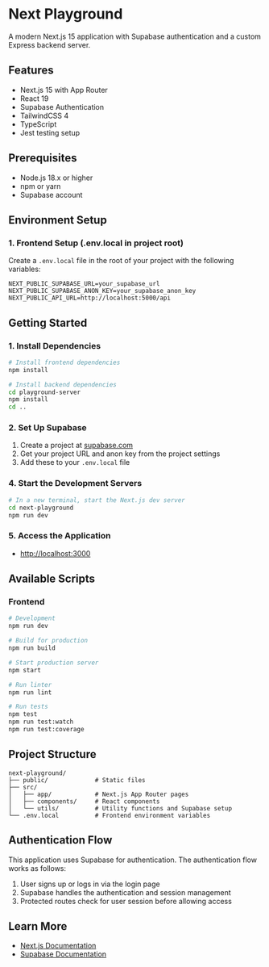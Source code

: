 # Next Playground

A modern Next.js 15 application with Supabase authentication and a custom Express backend server.

## Features

- Next.js 15 with App Router
- React 19
- Supabase Authentication
- TailwindCSS 4
- TypeScript
- Jest testing setup

## Prerequisites

- Node.js 18.x or higher
- npm or yarn
- Supabase account

## Environment Setup

### 1. Frontend Setup (.env.local in project root)

Create a `.env.local` file in the root of your project with the following variables:

```
NEXT_PUBLIC_SUPABASE_URL=your_supabase_url
NEXT_PUBLIC_SUPABASE_ANON_KEY=your_supabase_anon_key
NEXT_PUBLIC_API_URL=http://localhost:5000/api
```

## Getting Started

### 1. Install Dependencies

```bash
# Install frontend dependencies
npm install

# Install backend dependencies
cd playground-server
npm install
cd ..
```

### 2. Set Up Supabase

1. Create a project at [supabase.com](https://supabase.com)
2. Get your project URL and anon key from the project settings
3. Add these to your `.env.local` file

### 4. Start the Development Servers

```bash
# In a new terminal, start the Next.js dev server
cd next-playground
npm run dev
```

### 5. Access the Application

- [http://localhost:3000](http://localhost:3000)

## Available Scripts

### Frontend

```bash
# Development
npm run dev

# Build for production
npm run build

# Start production server
npm start

# Run linter
npm run lint

# Run tests
npm test
npm run test:watch
npm run test:coverage
```

## Project Structure

```
next-playground/
├── public/             # Static files
├── src/
│   ├── app/            # Next.js App Router pages
│   ├── components/     # React components
│   └── utils/          # Utility functions and Supabase setup
└── .env.local          # Frontend environment variables
```

## Authentication Flow

This application uses Supabase for authentication. The authentication flow works as follows:

1. User signs up or logs in via the login page
2. Supabase handles the authentication and session management
3. Protected routes check for user session before allowing access

## Learn More

- [Next.js Documentation](https://nextjs.org/docs)
- [Supabase Documentation](https://supabase.com/docs)
